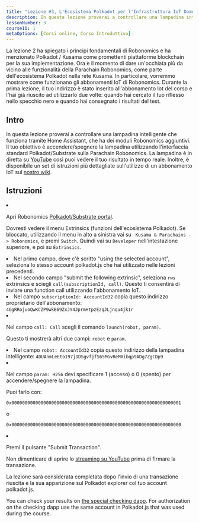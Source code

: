 ```yaml
---
title: "Lezione #3, L'Ecosistema Polkadot per l'Infrastruttura IoT Domestica"
description: In questa lezione proverai a controllare una lampadina intelligente che funziona tramite Home Assistant, che ha dei moduli Robonomics aggiuntivi.
lessonNumber: 3
courseID: 1
metaOptions: [Corsi online, Corso Introduttivo]
---
```


<section class="container__narrow">

La lezione 2 ha spiegato i principi fondamentali di Robonomics e ha menzionato Polkadot / Kusama come promettenti piattaforme blockchain per la sua implementazione. Ora è il momento di dare un'occhiata più da vicino alle funzionalità della Parachain Robonomics, come parte dell'ecosistema Polkadot nella rete Kusama. In particolare, vorremmo mostrare come funzionano gli abbonamenti IoT di Robonomics. Durante la prima lezione, il tuo indirizzo è stato inserito all'abbonamento Iot del corso e l'hai già riuscito ad utilizzarlo due volte: quando hai cercato il tuo riflesso nello specchio nero e quando hai consegnato i risultati del test.

</section>

<section class="container__narrow">

## Intro

In questa lezione proverai a controllare una lampadina intelligente che funziona tramite Home Assistant, che ha dei moduli Robonomics aggiuntivi. Il tuo obiettivo è accendere/spegnere la lampadina utilizzando l'interfaccia standard Polkadot/Substrate sulla Parachain Robonomics. La lampadina è in diretta su [YouTube](https://www.youtube.com/channel/UCkemsNJWaCmvF1Oi50C-hAg/live) così puoi vedere il tuo risultato in tempo reale. Inoltre, è disponibile un set di istruzioni più dettagliate sull'utilizzo di un abbonamento IoT sul [nostro wiki](https://wiki.robonomics.network/docs/subscription-launch/).

</section>

<section class="container__reg">

## Istruzioni

<List type="numbers">

<li>

Apri Robonomics [Polkadot/Substrate portal](https://polkadot.js.org/apps/?rpc=wss%3A%2F%2Fkusama.rpc.robonomics.network%2F#/extrinsics).

Dovresti vedere il menu Extrinsics (funzioni dell'ecosistema Polkadot). Se bloccato, utilizzando il menu in alto a sinistra vai su <code> Kusama & Parachains -> Robonomics</code>,  e premi <code>Switch</code>. Quindi vai su <code>Developer</code> nell'intestazione superiore, e poi su <code>Extrinsics</code>.

</li>

<li>
Nel primo campo, dove c'è scritto "using the selected account", seleziona lo stesso account polkadot.js che hai utilizzato nelle lezioni precedenti.
</li>

<li>
Nel secondo campo "submit the following extrinsic", seleziona <code>rws</code> extrinsics e sciegli <code>call(subscriptionId, call)</code>. Questo ti consentirà di inviare una function call utilizzando l'abbonamento IoT.
</li>

<li>
Nel campo <code>subscriptionId: AccountId32</code> copia questo indirizzo proprietario dell'abbonamento: <code>4GgRRojuoQwKCZP9wkB69ZxJY4JprmHtpzEzqJLjnqu4jk1r</code>
</li>

<li>

Nel campo <code>call: Call</code> scegli il comando <code>launch(robot, param)</code>.

Questo ti mostrerà altri due campi: <code>robot</code> e <code>param</code>.

</li>

<li>
Nel campo <code>robot: AccountId32</code> copia questo indirizzo della lampadina intelligente: <code>4DUAnmLeEto197jDDSgvfjfS65MGvReMXibqp9ADg7ZgCDp9</code>
</li>

<li>

Nel campo <code>param: H256</code> devi specificare 1 (acceso) o 0 (spento) per accendere/spegnere la lampadina. 

Puoi farlo con:

<code>0x0000000000000000000000000000000000000000000000000000000000000001</code>

o

<code>0x0000000000000000000000000000000000000000000000000000000000000000</code>

</li>

<li>

Premi il pulsante "Submit Transaction".

 Non dimenticare di aprire lo [streaming su YouTube](https://www.youtube.com/channel/UCkemsNJWaCmvF1Oi50C-hAg/live) prima di firmare la transazione.

</li>


</List>
</section>

<Result>

La lezione sarà considerata completata dopo l'invio di una transazione riuscita e la sua apparizione sul Polkadot explorer col tuo account polkadot.js.

You can check your results on [the special checking dapp](https://lk.robonomics.academy/). For authorization on the checking dapp use the same account in Polkadot.js that was used during the course.

</Result>